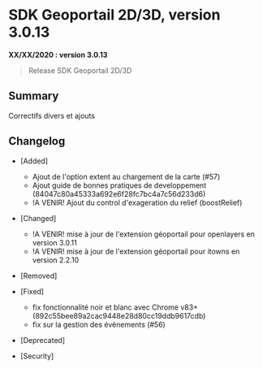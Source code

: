 # SDK Geoportail 2D/3D, version 3.0.13

**XX/XX/2020 : version 3.0.13**
> Release SDK Geoportail 2D/3D

## Summary

Correctifs divers et ajouts

## Changelog

* [Added]

	- Ajout de l'option extent au chargement de la carte (#57)
	- Ajout guide de bonnes pratiques de developpement (84047c80a45333a692e6f28fc7bc4a7c56d233d6)
	- !A VENIR! Ajout du control d'exageration du relief (boostRelief)

* [Changed]

	- !A VENIR! mise à jour de l'extension géoportail pour openlayers en version 3.0.11
	- !A VENIR! mise à jour de l'extension géoportail pour itowns en version 2.2.10

* [Removed]

* [Fixed]

	- fix fonctionnalité noir et blanc avec Chrome v83+ (892c55bee89a2cac9448e28d80cc19ddb9617cdb)
	- fix sur la gestion des événements (#56)

* [Deprecated]

* [Security]
